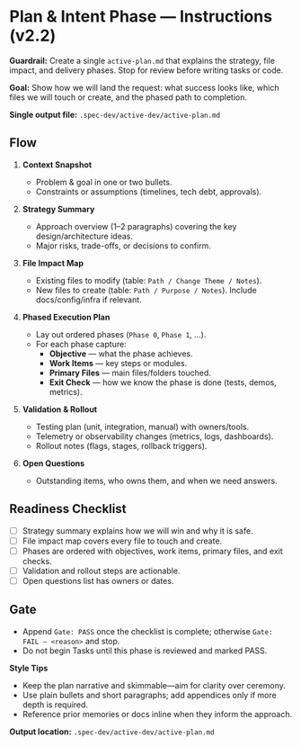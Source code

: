 # Plan & Intent Phase — Instructions (v2.2)

**Guardrail:** Create a single `active-plan.md` that explains the strategy, file impact, and delivery phases. Stop for review before writing tasks or code.

**Goal:** Show how we will land the request: what success looks like, which files we will touch or create, and the phased path to completion.

**Single output file:** `.spec-dev/active-dev/active-plan.md`

## Flow

1. **Context Snapshot**
   - Problem & goal in one or two bullets.
   - Constraints or assumptions (timelines, tech debt, approvals).

2. **Strategy Summary**
   - Approach overview (1–2 paragraphs) covering the key design/architecture ideas.
   - Major risks, trade-offs, or decisions to confirm.

3. **File Impact Map**
   - Existing files to modify (table: `Path / Change Theme / Notes`).
   - New files to create (table: `Path / Purpose / Notes`). Include docs/config/infra if relevant.

4. **Phased Execution Plan**
   - Lay out ordered phases (`Phase 0`, `Phase 1`, …).
   - For each phase capture:
     - **Objective** — what the phase achieves.
     - **Work Items** — key steps or modules.
     - **Primary Files** — main files/folders touched.
     - **Exit Check** — how we know the phase is done (tests, demos, metrics).

5. **Validation & Rollout**
   - Testing plan (unit, integration, manual) with owners/tools.
   - Telemetry or observability changes (metrics, logs, dashboards).
   - Rollout notes (flags, stages, rollback triggers).

6. **Open Questions**
   - Outstanding items, who owns them, and when we need answers.

## Readiness Checklist
- [ ] Strategy summary explains how we will win and why it is safe.
- [ ] File impact map covers every file to touch and create.
- [ ] Phases are ordered with objectives, work items, primary files, and exit checks.
- [ ] Validation and rollout steps are actionable.
- [ ] Open questions list has owners or dates.

## Gate
- Append `Gate: PASS` once the checklist is complete; otherwise `Gate: FAIL — <reason>` and stop.
- Do not begin Tasks until this phase is reviewed and marked PASS.

**Style Tips**
- Keep the plan narrative and skimmable—aim for clarity over ceremony.
- Use plain bullets and short paragraphs; add appendices only if more depth is required.
- Reference prior memories or docs inline when they inform the approach.

**Output location:** `.spec-dev/active-dev/active-plan.md`

